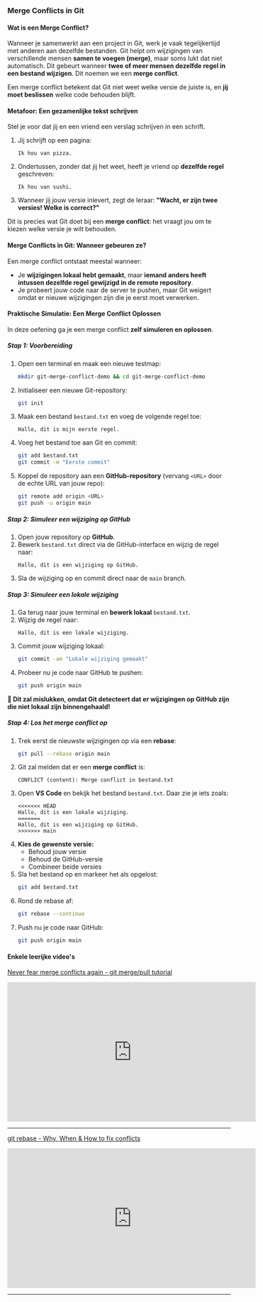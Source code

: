 ### Merge Conflicts in Git

#### Wat is een Merge Conflict?
Wanneer je samenwerkt aan een project in Git, werk je vaak tegelijkertijd met anderen aan dezelfde bestanden. Git helpt om wijzigingen van verschillende mensen **samen te voegen (merge)**, maar soms lukt dat niet automatisch. Dit gebeurt wanneer **twee of meer mensen dezelfde regel in een bestand wijzigen**. Dit noemen we een **merge conflict**.

Een merge conflict betekent dat Git niet weet welke versie de juiste is, en **jij moet beslissen** welke code behouden blijft.

#### Metafoor: Een gezamenlijke tekst schrijven
Stel je voor dat jij en een vriend een verslag schrijven in een schrift. 

1. Jij schrijft op een pagina:
   ```
   Ik hou van pizza.
   ```
2. Ondertussen, zonder dat jij het weet, heeft je vriend op **dezelfde regel** geschreven:
   ```
   Ik hou van sushi.
   ```
3. Wanneer jij jouw versie inlevert, zegt de leraar:
   **"Wacht, er zijn twee versies! Welke is correct?"**

Dit is precies wat Git doet bij een **merge conflict**: het vraagt jou om te kiezen welke versie je wilt behouden.

#### Merge Conflicts in Git: Wanneer gebeuren ze?
Een merge conflict ontstaat meestal wanneer:
- Je **wijzigingen lokaal hebt gemaakt**, maar **iemand anders heeft intussen dezelfde regel gewijzigd in de remote repository**.
- Je probeert jouw code naar de server te pushen, maar Git weigert omdat er nieuwe wijzigingen zijn die je eerst moet verwerken.

#### Praktische Simulatie: Een Merge Conflict Oplossen

In deze oefening ga je een merge conflict **zelf simuleren en oplossen**. 

##### **Stap 1: Voorbereiding**
1. Open een terminal en maak een nieuwe testmap:
   ```bash
   mkdir git-merge-conflict-demo && cd git-merge-conflict-demo
   ```
2. Initialiseer een nieuwe Git-repository:
   ```bash
   git init
   ```
3. Maak een bestand `bestand.txt` en voeg de volgende regel toe:
   ```
   Hallo, dit is mijn eerste regel.
   ```
4. Voeg het bestand toe aan Git en commit:
   ```bash
   git add bestand.txt
   git commit -m "Eerste commit"
   ```
5. Koppel de repository aan een **GitHub-repository** (vervang `<URL>` door de echte URL van jouw repo):
   ```bash
   git remote add origin <URL>
   git push -u origin main
   ```

##### **Stap 2: Simuleer een wijziging op GitHub**
1. Open jouw repository op **GitHub**.
2. Bewerk `bestand.txt` direct via de GitHub-interface en wijzig de regel naar:
   ```
   Hallo, dit is een wijziging op GitHub.
   ```
3. Sla de wijziging op en commit direct naar de `main` branch.

##### **Stap 3: Simuleer een lokale wijziging**
1. Ga terug naar jouw terminal en **bewerk lokaal** `bestand.txt`.
2. Wijzig de regel naar:
   ```
   Hallo, dit is een lokale wijziging.
   ```
3. Commit jouw wijziging lokaal:
   ```bash
   git commit -am "Lokale wijziging gemaakt"
   ```
4. Probeer nu je code naar GitHub te pushen:
   ```bash
   git push origin main
   ```
**🚨 Dit zal mislukken, omdat Git detecteert dat er wijzigingen op GitHub zijn die niet lokaal zijn binnengehaald!**

##### **Stap 4: Los het merge conflict op**

1. Trek eerst de nieuwste wijzigingen op via een **rebase**:
   ```bash
   git pull --rebase origin main
   ```
2. Git zal melden dat er een **merge conflict** is:
   ```
   CONFLICT (content): Merge conflict in bestand.txt
   ```
3. Open **VS Code** en bekijk het bestand `bestand.txt`. Daar zie je iets zoals:
   ```
   <<<<<<< HEAD
   Hallo, dit is een lokale wijziging.
   =======
   Hallo, dit is een wijziging op GitHub.
   >>>>>>> main
   ```
4. **Kies de gewenste versie:**
   - Behoud jouw versie
   - Behoud de GitHub-versie
   - Combineer beide versies
5. Sla het bestand op en markeer het als opgelost:
   ```bash
   git add bestand.txt
   ```
6. Rond de rebase af:
   ```bash
   git rebase --continue
   ```
7. Push nu je code naar GitHub:
   ```bash
   git push origin main
   ```


#### Enkele leerijke video's

[Never fear merge conflicts again - git merge/pull tutorial](https://youtu.be/DloR0BOGNU0?si=QpzqxCjEqmJw3Ufx)
<iframe width="560" height="315" src="https://www.youtube.com/embed/DloR0BOGNU0?si=ptQpx7kP9MIOyrX8" title="YouTube video player" frameborder="0" allow="accelerometer; autoplay; clipboard-write; encrypted-media; gyroscope; picture-in-picture; web-share" referrerpolicy="strict-origin-when-cross-origin" allowfullscreen></iframe>

---

[git rebase - Why, When & How to fix conflicts](https://youtu.be/DkWDHzmMvyg?si=RA9lDzQq7O35_5Sk)
<iframe width="560" height="315" src="https://www.youtube.com/embed/DkWDHzmMvyg?si=OaZjcZx2_GcGAqI3" title="YouTube video player" frameborder="0" allow="accelerometer; autoplay; clipboard-write; encrypted-media; gyroscope; picture-in-picture; web-share" referrerpolicy="strict-origin-when-cross-origin" allowfullscreen></iframe>

---
